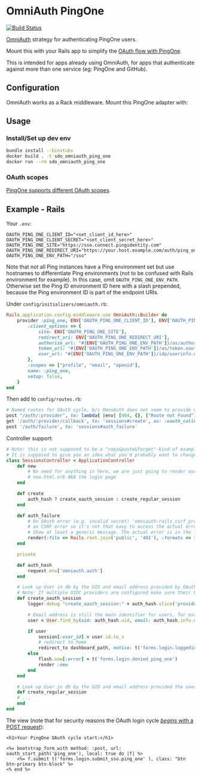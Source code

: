 # OmniAuth PingOne

[![Build Status](https://travis-ci.org/ping-one/omniauth-pingone.svg?branch=master)](https://travis-ci.org/ping-one/omniauth-ping-one)


[OmniAuth](https://github.com/Schmidt-DevOps/OmniAuth-PingOne) strategy for authenticating
PingOne users.

Mount this with your Rails app to simplify the
[OAuth flow with PingOne](https://admin.pingone.com/web-portal/login).

This is intended for apps already using OmniAuth, for apps that authenticate
against more than one service (eg: PingOne and GitHub).

## Configuration

OmniAuth works as a Rack middleware. Mount this PingOne adapter with:

## Usage

### Install/Set up dev env

```bash
bundle install --binstubs
docker build . -t sdo_omniauth_ping_one
docker run --rm sdo_omniauth_ping_one 
```


### OAuth scopes

[PingOne supports different OAuth scopes][oauth-scopes]. 

[oauth-scopes]: https://docs.pingidentity.com/bundle/pingfederate-93/page/gtr1564002990929.html

## Example - Rails

Your `.env`:
``` 
OAUTH_PING_ONE_CLIENT_ID="<set_client_id_here>"
OAUTH_PING_ONE_CLIENT_SECRET="<set_client_secret_here>"
OAUTH_PING_ONE_SITE="https://sso.connect.pingidentity.com"
OAUTH_PING_ONE_REDIRECT_URI="https://your.host.example.com/auth/ping_one/callback"
OAUTH_PING_ONE_ENV_PATH="/sso"
```

Note that not all Ping instances have a Ping environment set but use hostnames to differentiate Ping environments (not to be confused with Rails environment for example). In this case, omit `OAUTH_PING_ONE_ENV_PATH`. Otherwise set the Ping ID environment ID here with a slash prepended, because the Ping environment ID is part of the endpoint URIs.

Under `config/initializers/omniauth.rb`:

```ruby
Rails.application.config.middleware.use OmniAuth::Builder do
    provider :ping_one, ENV['OAUTH_PING_ONE_CLIENT_ID'], ENV['OAUTH_PING_ONE_CLIENT_SECRET'], {
        :client_options => {
            site: ENV['OAUTH_PING_ONE_SITE'],
            redirect_uri: ENV['OAUTH_PING_ONE_REDIRECT_URI'],
            authorize_url: "#{ENV['OAUTH_PING_ONE_ENV_PATH']}/as/authorization.oauth2",
            token_url: "#{ENV['OAUTH_PING_ONE_ENV_PATH']}/as/token.oauth2",
            user_url: "#{ENV['OAUTH_PING_ONE_ENV_PATH']}/idp/userinfo.openid"
        },
        :scopes => ["profile", "email", "openid"],
        name: :ping_one,
        setup: false,
    } 
end
```

Then add to `config/routes.rb`:

```ruby
# Named routes for OAuth cycle, b/c OmniAuth does not seem to provide named routes
post "/auth/:provider", to: lambda{ |env| [404, {}, ["Route not Found"]] }, as: :oauth_start
get '/auth/:provider/callback', to: 'sessions#create', as: :oauth_callback
post '/auth/failure', to: 'sessions#auth_failure'
```

Controller support:

```ruby
# Note: this is not supposed to be a "copy&paste&forget"-kind-of example. 
# It is supposed to give you an idea what you'd probably want to change in your sessions controller.
class SessionsController < ApplicationController
    def new
        # No need for anything in here, we are just going to render our
        # new.html.erb AKA the login page
    end

    def create
        auth_hash ? create_oauth_session : create_regular_session
    end

    def auth_failure
        # On OAuth error (e.g. invalid secret) 'omniauth-rails_csrf_protection' intercepts this call with
        # an CSRF error so it's not that easy to access the actual error here.
        # Show at least a generic message. The actual error is in the logs.
        render(:file => Rails.root.join('public', '401'), :formats => [:html], :status => 401, :layout => 'error')
    end

    private

    def auth_hash
        request.env['omniauth.auth']
    end

    # Look up User in db by the UID and email address provided by OAuth
    # Note: If multiple OIDC providers are configured make sure their UIDs to not conflict.
    def create_oauth_session
        logger.debug "create_oauth_session:" + auth_hash.slice('provider', 'uid', 'info', 'extra').to_s # do not log the token

        # Email address is still the main identifier for users, for example when invalidating accounts on DEV/STAGE.
        user = User.find_by(uid: auth_hash.uid, email: auth_hash.info.email.downcase)

        if user
            session[:user_id] = user.id.to_s
            # redirect to home
            redirect_to dashboard_path, notice: t('forms.login.loggedin', user: user.name)
        else
            flash.now[:error] = t('forms.login.denied_ping_one')
            render :new
        end
    end

    # Look up User in db by the UID and email address provided the user via login form
    def create_regular_session
    # ...
    end
end
```

The view (note that for security reasons the OAuth login cycle [*begins* with a POST request][omniauth-rails_csrf_protection]):

```erb
<h1>Your PingOne OAuth cycle start:</h1>

<%= bootstrap_form_with method: :post, url: oauth_start_path('ping_one'), local: true do |f| %>
    <%= f.submit t('forms.login.submit_sso.ping_one' ), class: "btn btn-primary btn-block" %>
<% end %>
```

[omniauth-rails_csrf_protection]: https://github.com/cookpad/omniauth-rails_csrf_protection
